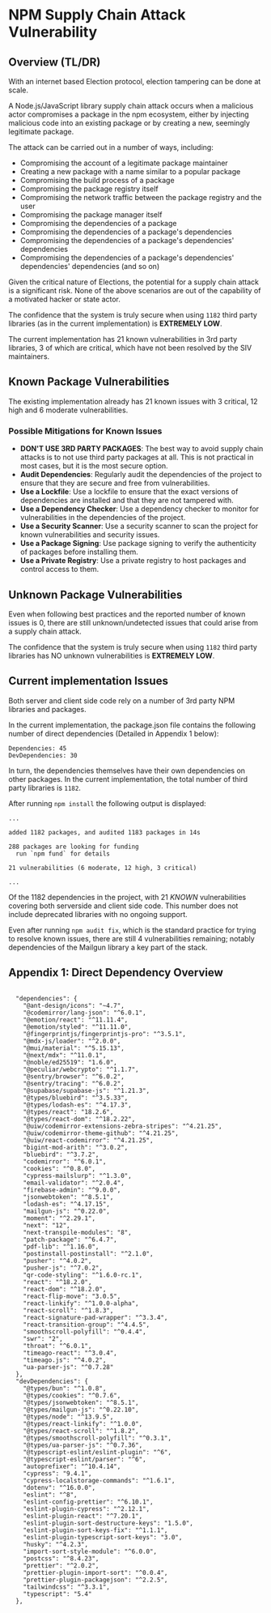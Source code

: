 # NPM Supply Chain Attack Vulnerability 

## Overview (TL/DR)
With an internet based Election protocol, election tampering can be done at scale.

A Node.js/JavaScript library supply chain attack occurs when a malicious actor compromises a package in the npm ecosystem, either by injecting malicious code into an existing package or by creating a new, seemingly legitimate package.

The attack can be carried out in a number of ways, including:
- Compromising the account of a legitimate package maintainer
- Creating a new package with a name similar to a popular package
- Compromising the build process of a package
- Compromising the package registry itself
- Compromising the network traffic between the package registry and the user
- Compromising the package manager itself
- Compromising the dependencies of a package
- Compromising the dependencies of a package's dependencies
- Compromising the dependencies of a package's dependencies' dependencies
- Compromising the dependencies of a package's dependencies' dependencies' dependencies (and so on)

Given the critical nature of Elections, the potential for a supply chain attack is a significant risk.
None of the above scenarios are out of the capability of a motivated hacker or state actor.

The confidence that the system is truly secure when using `1182` third party libraries (as in the current implementation) is **EXTREMELY LOW**.

The current implementation has 21 known vulnerabilities in 3rd party libraries, 3 of which are critical, which have not been resolved by the SIV maintainers.

## Known Package Vulnerabilities
The existing implementation already has 21 known issues with 3 critical, 12 high and 6 moderate vulnerabilities. 

### Possible Mitigations for Known Issues
- **DON'T USE 3RD PARTY PACKAGES**: The best way to avoid supply chain attacks is to not use third party packages at all. This is not practical in most cases, but it is the most secure option.
- **Audit Dependencies**: Regularly audit the dependencies of the project to ensure that they are secure and free from vulnerabilities.
- **Use a Lockfile**: Use a lockfile to ensure that the exact versions of dependencies are installed and that they are not tampered with.
- **Use a Dependency Checker**: Use a dependency checker to monitor for vulnerabilities in the dependencies of the project.
- **Use a Security Scanner**: Use a security scanner to scan the project for known vulnerabilities and security issues.
- **Use a Package Signing**: Use package signing to verify the authenticity of packages before installing them.
- **Use a Private Registry**: Use a private registry to host packages and control access to them.


## Unknown Package Vulnerabilities
Even when following best practices and the reported number of known issues is 0, there are still unknown/undetected 
issues that could arise from a supply chain attack. 

The confidence that the system is truly secure when using `1182` third party libraries has NO unknown vulnerabilities is **EXTREMELY LOW**.

## Current implementation Issues 
Both server and client side code rely on a number of 3rd party NPM libraries and packages.  

In the current implementation, the package.json file contains the following number of direct dependencies (Detailed in Appendix 1 below):

```
Dependencies: 45
DevDependencies: 30
```

In turn, the dependencies themselves have their own dependencies on other packages. In the current implementation,
the total number of third party libraries is `1182`.

After running `npm install` the following output is displayed:

```
...

added 1182 packages, and audited 1183 packages in 14s

288 packages are looking for funding
  run `npm fund` for details

21 vulnerabilities (6 moderate, 12 high, 3 critical)

...
```

Of the 1182 dependencies in the project, with 21 *KNOWN* vulnerabilities covering
both serverside and client side code. This number does not include deprecated libraries with no ongoing support.

Even after running `npm audit fix`, which is the standard practice for trying to resolve known issues, there are still
4 vulnerabilities remaining; notably dependencies of the Mailgun library a key part of the stack.




## Appendix 1: Direct Dependency Overview


```angular2html

  "dependencies": {
    "@ant-design/icons": "~4.7",
    "@codemirror/lang-json": "^6.0.1",
    "@emotion/react": "^11.11.4",
    "@emotion/styled": "^11.11.0",
    "@fingerprintjs/fingerprintjs-pro": "^3.5.1",
    "@mdx-js/loader": "^2.0.0",
    "@mui/material": "^5.15.13",
    "@next/mdx": "^11.0.1",
    "@noble/ed25519": "1.6.0",
    "@peculiar/webcrypto": "^1.1.7",
    "@sentry/browser": "^6.0.2",
    "@sentry/tracing": "^6.0.2",
    "@supabase/supabase-js": "^1.21.3",
    "@types/bluebird": "^3.5.33",
    "@types/lodash-es": "^4.17.3",
    "@types/react": "18.2.6",
    "@types/react-dom": "^18.2.22",
    "@uiw/codemirror-extensions-zebra-stripes": "^4.21.25",
    "@uiw/codemirror-theme-github": "^4.21.25",
    "@uiw/react-codemirror": "^4.21.25",
    "bigint-mod-arith": "^3.0.2",
    "bluebird": "^3.7.2",
    "codemirror": "^6.0.1",
    "cookies": "^0.8.0",
    "cypress-mailslurp": "^1.3.0",
    "email-validator": "^2.0.4",
    "firebase-admin": "^9.0.0",
    "jsonwebtoken": "^8.5.1",
    "lodash-es": "^4.17.15",
    "mailgun-js": "^0.22.0",
    "moment": "^2.29.1",
    "next": "12",
    "next-transpile-modules": "8",
    "patch-package": "^6.4.7",
    "pdf-lib": "^1.16.0",
    "postinstall-postinstall": "^2.1.0",
    "pusher": "^4.0.2",
    "pusher-js": "^7.0.2",
    "qr-code-styling": "^1.6.0-rc.1",
    "react": "^18.2.0",
    "react-dom": "^18.2.0",
    "react-flip-move": "3.0.5",
    "react-linkify": "^1.0.0-alpha",
    "react-scroll": "^1.8.3",
    "react-signature-pad-wrapper": "^3.3.4",
    "react-transition-group": "^4.4.5",
    "smoothscroll-polyfill": "^0.4.4",
    "swr": "2",
    "throat": "^6.0.1",
    "timeago-react": "^3.0.4",
    "timeago.js": "^4.0.2",
    "ua-parser-js": "^0.7.28"
  },
  "devDependencies": {
    "@types/bun": "^1.0.8",
    "@types/cookies": "^0.7.6",
    "@types/jsonwebtoken": "^8.5.1",
    "@types/mailgun-js": "^0.22.10",
    "@types/node": "^13.9.5",
    "@types/react-linkify": "^1.0.0",
    "@types/react-scroll": "^1.8.2",
    "@types/smoothscroll-polyfill": "^0.3.1",
    "@types/ua-parser-js": "^0.7.36",
    "@typescript-eslint/eslint-plugin": "^6",
    "@typescript-eslint/parser": "^6",
    "autoprefixer": "^10.4.14",
    "cypress": "9.4.1",
    "cypress-localstorage-commands": "^1.6.1",
    "dotenv": "^16.0.0",
    "eslint": "^8",
    "eslint-config-prettier": "^6.10.1",
    "eslint-plugin-cypress": "^2.12.1",
    "eslint-plugin-react": "^7.20.1",
    "eslint-plugin-sort-destructure-keys": "1.5.0",
    "eslint-plugin-sort-keys-fix": "^1.1.1",
    "eslint-plugin-typescript-sort-keys": "3.0",
    "husky": "^4.2.3",
    "import-sort-style-module": "^6.0.0",
    "postcss": "^8.4.23",
    "prettier": "^2.0.2",
    "prettier-plugin-import-sort": "^0.0.4",
    "prettier-plugin-packagejson": "^2.2.5",
    "tailwindcss": "^3.3.1",
    "typescript": "5.4"
  },

```